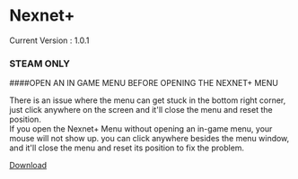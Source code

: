 # Nexnet+
Current Version : 1.0.1  
  
### STEAM ONLY  
####OPEN AN IN GAME MENU BEFORE OPENING THE NEXNET+ MENU  
  
There is an issue where the menu can get stuck in the bottom right corner, just click anywhere on the screen and it'll close the menu and reset the position.  
If you open the Nexnet+ Menu without opening an in-game menu, your mouse will not show up. you can click anywhere besides the menu window, and it'll close the menu and reset its position to fix the problem.  

[Download](https://github.com/Izoee/NexnetPlus/archive/refs/heads/main.zip)  
